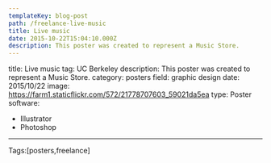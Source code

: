 ```yaml
---
templateKey: blog-post
path: /freelance-live-music
title: Live music
date: 2015-10-22T15:04:10.000Z
description: This poster was created to represent a Music Store.
---
```


title: Live music
tag: UC Berkeley
description: This poster was created to represent a Music Store.
category: posters
field: graphic design
date: 2015/10/22
image: https://farm1.staticflickr.com/572/21778707603_59021da5ea
type: Poster
software:
- Illustrator
- Photoshop
---

Tags:[posters,freelance]